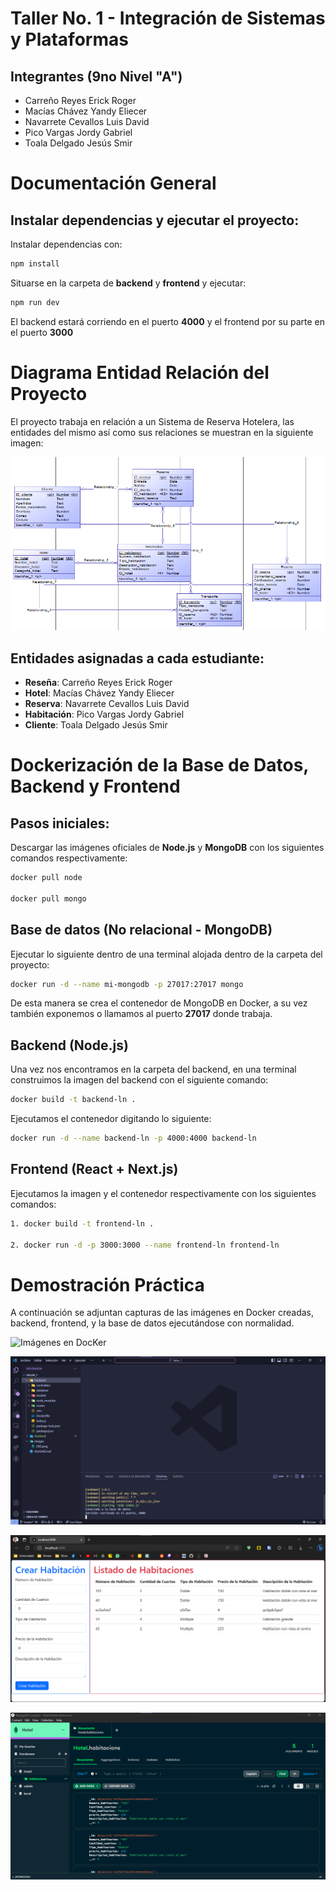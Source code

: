 # Taller No. 1 - Integración de Sistemas y Plataformas
## Integrantes (9no Nivel "A")
- Carreño Reyes Erick Roger
- Macías Chávez Yandy Eliecer
- Navarrete Cevallos Luis David
- Pico Vargas Jordy Gabriel
- Toala Delgado Jesús Smir

# Documentación General

## Instalar dependencias y ejecutar el proyecto:

Instalar dependencias con:

```bash
npm install
```

Situarse en la carpeta de **backend** y **frontend** y ejecutar:

```bash
npm run dev
```

El backend estará corriendo en el puerto **4000** y el frontend por su parte en el puerto **3000**

# Diagrama Entidad Relación del Proyecto

El proyecto trabaja en relación a un Sistema de Reserva Hotelera, las entidades del mismo así como sus relaciones se muestran en la siguiente imagen:

![Diagrama entidad relación](https://github.com/luisdnavarrete22/Integ_SisPlat_9A/blob/main/1er_Parcial/Taller_01/images/ERD.png)

## Entidades asignadas a cada estudiante:
- **Reseña**: Carreño Reyes Erick Roger
- **Hotel**: Macías Chávez Yandy Eliecer
- **Reserva**: Navarrete Cevallos Luis David
- **Habitación**: Pico Vargas Jordy Gabriel
- **Cliente**: Toala Delgado Jesús Smir

# Dockerización de la Base de Datos, Backend y Frontend

## Pasos iniciales:

Descargar las imágenes oficiales de **Node.js** y **MongoDB** con los siguientes comandos respectivamente:

```bash
docker pull node

docker pull mongo
```

## Base de datos (No relacional - MongoDB)

Ejecutar lo siguiente dentro de una terminal alojada dentro de la carpeta del proyecto:

```bash
docker run -d --name mi-mongodb -p 27017:27017 mongo
```

De esta manera se crea el contenedor de MongoDB en Docker, a su vez también exponemos o llamamos al puerto **27017** donde trabaja.

## Backend (Node.js)

Una vez nos encontramos en la carpeta del backend, en una terminal construimos la imagen del backend con el siguiente comando:

```bash
docker build -t backend-ln .
```

Ejecutamos el contenedor digitando lo siguiente:

```bash
docker run -d --name backend-ln -p 4000:4000 backend-ln
```

## Frontend (React + Next.js)


Ejecutamos la imagen y el contenedor respectivamente con los siguientes comandos:

```bash
1. docker build -t frontend-ln .

2. docker run -d -p 3000:3000 --name frontend-ln frontend-ln
```

# Demostración Práctica

A continuación se adjuntan capturas de las imágenes en Docker creadas, backend, frontend, y la base de datos ejecutándose con normalidad.

![Imágenes en DocKer](ttps://github.com/luisdnavarrete22/Integ_SisPlat_9A/blob/main/1er_Parcial/Taller_01/images/docker-images.png)


![Backend corriendo](https://github.com/luisdnavarrete22/Integ_SisPlat_9A/blob/main/1er_Parcial/Taller_01/images/backend.png
)


![Frontend corriendo](https://github.com/luisdnavarrete22/Integ_SisPlat_9A/blob/main/1er_Parcial/Taller_01/images/frontend.png)


![Base de datos corriendo](https://github.com/luisdnavarrete22/Integ_SisPlat_9A/blob/main/1er_Parcial/Taller_01/images/mongo.png)
